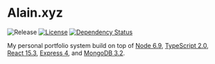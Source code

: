 # Alain.xyz

![Release][release-img] [![License][license-img]][license-url] [![Dependency Status][david-img]][david-url]

My personal portfolio system build on top of [Node 6.9](https://nodejs.org/en/), [TypeScript 2.0](http://www.typescriptlang.org/),  [React 15.3](https://facebook.github.io/react/), [Express 4](https://expressjs.com/), and [MongoDB 3.2](http://mongodb.org/).

[release-img]: https://img.shields.io/badge/release-0.4.0-4dbfcc.svg?style=flat-square
[license-img]: http://img.shields.io/:license-mit-blue.svg?style=flat-square
[license-url]: https://opensource.org/licenses/MIT
[david-url]: https://david-dm.org/alaingalvan/alain.xyz
[david-img]: https://david-dm.org/alaingalvan/alain.xyz.svg?style=flat-square
[david-dev-url]: https://david-dm.org/alaingalvan/alain.xyz#info=devDependencies
[david-dev-img]: https://david-dm.org/alaingalvan/alain.xyz/dev-status.svg?style=flat-square